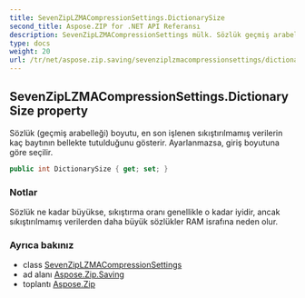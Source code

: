 ```yaml
---
title: SevenZipLZMACompressionSettings.DictionarySize
second_title: Aspose.ZIP for .NET API Referansı
description: SevenZipLZMACompressionSettings mülk. Sözlük geçmiş arabelleği boyutu en son işlenen sıkıştırılmamış verilerin kaç baytının bellekte tutulduğunu gösterir. Ayarlanmazsa giriş boyutuna göre seçilir.
type: docs
weight: 20
url: /tr/net/aspose.zip.saving/sevenziplzmacompressionsettings/dictionarysize/
---
```

## SevenZipLZMACompressionSettings.DictionarySize property

Sözlük (geçmiş arabelleği) boyutu, en son işlenen sıkıştırılmamış verilerin kaç baytının bellekte tutulduğunu gösterir. Ayarlanmazsa, giriş boyutuna göre seçilir.

```csharp
public int DictionarySize { get; set; }
```

### Notlar

Sözlük ne kadar büyükse, sıkıştırma oranı genellikle o kadar iyidir, ancak sıkıştırılmamış verilerden daha büyük sözlükler RAM israfına neden olur.

### Ayrıca bakınız

* class [SevenZipLZMACompressionSettings](../)
* ad alanı [Aspose.Zip.Saving](../../sevenziplzmacompressionsettings/)
* toplantı [Aspose.Zip](../../../)


